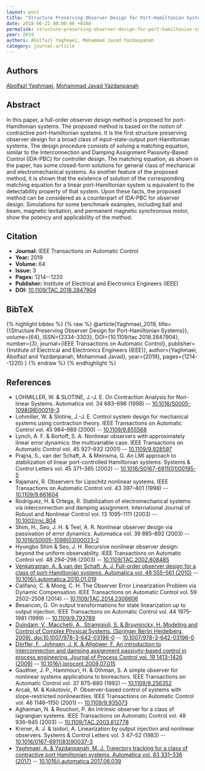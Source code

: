 ```yaml
---
layout: post
title: "Structure Preserving Observer Design for Port-Hamiltonian Systems"
date: 2018-06-22 00:00:00 +0100
permalink: structure-preserving-observer-design-for-port-hamiltonian-systems
year: 2019
authors: Abolfazl Yaghmaei, Mohammad Javad Yazdanpanah
category: journal-article
---
```

 
## Authors
[Abolfazl Yaghmaei](authors/abolfazl-yaghmaei), [Mohammad Javad Yazdanpanah](authors/mohammad-javad-yazdanpanah)
 
## Abstract
In this paper, a full-order observer design method is proposed for port-Hamiltonian systems. The proposed method is based on the notion of contractive port-Hamiltonian systems. It is the first structure preserving observer design for a broad class of input-state-output port-Hamiltonian systems. The design procedure consists of solving a matching equation, similar to the Interconnection and Damping Assignment Passivity-Based Control (IDA-PBC) for controller design. The matching equation, as shown in the paper, has some closed-form solutions for general class of mechanical and electromechanical systems. As another feature of the proposed method, it is shown that the existence of solution of the corresponding matching equation for a linear port-Hamiltonian system is equivalent to the detectability property of that system. Upon these facts, the proposed method can be considered as a counterpart of IDA-PBC for observer design. Simulations for some benchmark examples, including ball and beam, magnetic levitation, and permanent magnetic synchronous motor, show the potency and applicability of the method.
 
## Citation
- **Journal:** IEEE Transactions on Automatic Control
- **Year:** 2019
- **Volume:** 64
- **Issue:** 3
- **Pages:** 1214--1220
- **Publisher:** Institute of Electrical and Electronics Engineers (IEEE)
- **DOI:** [10.1109/TAC.2018.2847904](https://doi.org/10.1109/TAC.2018.2847904)
 
## BibTeX
{% highlight bibtex %}
{% raw %}
@article{Yaghmaei_2019,
  title={{Structure Preserving Observer Design for Port-Hamiltonian Systems}},
  volume={64},
  ISSN={2334-3303},
  DOI={10.1109/tac.2018.2847904},
  number={3},
  journal={IEEE Transactions on Automatic Control},
  publisher={Institute of Electrical and Electronics Engineers (IEEE)},
  author={Yaghmaei, Abolfazl and Yazdanpanah, Mohammad Javad},
  year={2019},
  pages={1214--1220}
}
{% endraw %}
{% endhighlight %}
 
## References
- LOHMILLER, W. & SLOTINE, J.-J. E. On Contraction Analysis for Non-linear Systems. Automatica vol. 34 683–696 (1998) -- [10.1016/S0005-1098(98)00019-3](https://doi.org/10.1016/S0005-1098(98)00019-3)
- Lohmiller, W. & Slotine, J.-J. E. Control system design for mechanical systems using contraction theory. IEEE Transactions on Automatic Control vol. 45 984–989 (2000) -- [10.1109/9.855568](https://doi.org/10.1109/9.855568)
- Lynch, A. F. & Bortoff, S. A. Nonlinear observers with approximately linear error dynamics: the multivariable case. IEEE Transactions on Automatic Control vol. 45 927–932 (2001) -- [10.1109/9.928597](https://doi.org/10.1109/9.928597)
- Prajna, S., van der Schaft, A. & Meinsma, G. An LMI approach to stabilization of linear port-controlled Hamiltonian systems. Systems &amp; Control Letters vol. 45 371–385 (2002) -- [10.1016/S0167-6911(01)00195-5](https://doi.org/10.1016/S0167-6911(01)00195-5)
- Rajamani, R. Observers for Lipschitz nonlinear systems. IEEE Transactions on Automatic Control vol. 43 397–401 (1998) -- [10.1109/9.661604](https://doi.org/10.1109/9.661604)
- Rodríguez, H. & Ortega, R. Stabilization of electromechanical systems via interconnection and damping assignment. International Journal of Robust and Nonlinear Control vol. 13 1095–1111 (2003) -- [10.1002/rnc.804](https://doi.org/10.1002/rnc.804)
- Shim, H., Seo, J. H. & Teel, A. R. Nonlinear observer design via passivation of error dynamics. Automatica vol. 39 885–892 (2003) -- [10.1016/S0005-1098(03)00023-2](https://doi.org/10.1016/S0005-1098(03)00023-2)
- Hyungbo Shim & Seo, J. H. Recursive nonlinear observer design: beyond the uniform observability. IEEE Transactions on Automatic Control vol. 48 294–298 (2003) -- [10.1109/TAC.2002.808485](https://doi.org/10.1109/TAC.2002.808485)
- [Venkatraman, A. & van der Schaft, A. J. Full-order observer design for a class of port-Hamiltonian systems. Automatica vol. 46 555–561 (2010)](full-order-observer-design-for-a-class-of-port-hamiltonian-systems) -- [10.1016/j.automatica.2010.01.019](https://doi.org/10.1016/j.automatica.2010.01.019)
- Califano, C. & Moog, C. H. The Observer Error Linearization Problem via Dynamic Compensation. IEEE Transactions on Automatic Control vol. 59 2502–2508 (2014) -- [10.1109/TAC.2014.2308606](https://doi.org/10.1109/TAC.2014.2308606)
- Besancon, G. On output transformations for state linearization up to output injection. IEEE Transactions on Automatic Control vol. 44 1975–1981 (1999) -- [10.1109/9.793789](https://doi.org/10.1109/9.793789)
- [Duindam, V., Macchelli, A., Stramigioli, S. & Bruyninckx, H. Modeling and Control of Complex Physical Systems. (Springer Berlin Heidelberg, 2009). doi:10.1007/978-3-642-03196-0](modeling-and-control-of-complex-physical-systems) -- [10.1007/978-3-642-03196-0](https://doi.org/10.1007/978-3-642-03196-0)
- [Dörfler, F., Johnsen, J. K. & Allgöwer, F. An introduction to interconnection and damping assignment passivity-based control in process engineering. Journal of Process Control vol. 19 1413–1426 (2009)](an-introduction-to-interconnection-and-damping-assignment-passivity-based-control-in-process-engineering) -- [10.1016/j.jprocont.2009.07.015](https://doi.org/10.1016/j.jprocont.2009.07.015)
- Gauthier, J. P., Hammouri, H. & Othman, S. A simple observer for nonlinear systems applications to bioreactors. IEEE Transactions on Automatic Control vol. 37 875–880 (1992) -- [10.1109/9.256352](https://doi.org/10.1109/9.256352)
- Arcak, M. & Kokotovic, P. Observer-based control of systems with slope-restricted nonlinearities. IEEE Transactions on Automatic Control vol. 46 1146–1150 (2001) -- [10.1109/9.935073](https://doi.org/10.1109/9.935073)
- Aghannan, N. & Rouchon, P. An intrinsic observer for a class of lagrangian systems. IEEE Transactions on Automatic Control vol. 48 936–945 (2003) -- [10.1109/TAC.2003.812778](https://doi.org/10.1109/TAC.2003.812778)
- Krener, A. J. & Isidori, A. Linearization by output injection and nonlinear observers. Systems &amp; Control Letters vol. 3 47–52 (1983) -- [10.1016/0167-6911(83)90037-3](https://doi.org/10.1016/0167-6911(83)90037-3)
- [Yaghmaei, A. & Yazdanpanah, M. J. Trajectory tracking for a class of contractive port Hamiltonian systems. Automatica vol. 83 331–336 (2017)](trajectory-tracking-for-a-class-of-contractive-port-hamiltonian-systems) -- [10.1016/j.automatica.2017.06.039](https://doi.org/10.1016/j.automatica.2017.06.039)

